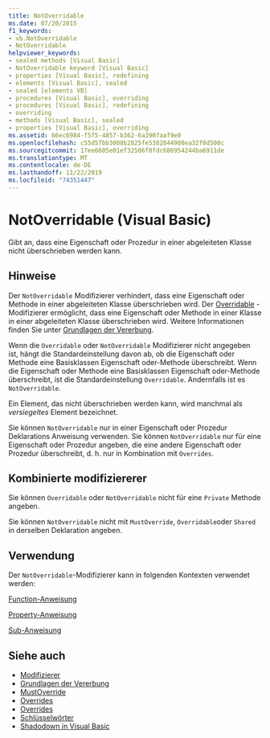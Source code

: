 ```yaml
---
title: NotOverridable
ms.date: 07/20/2015
f1_keywords:
- vb.NotOverridable
- NotOverridable
helpviewer_keywords:
- sealed methods [Visual Basic]
- NotOverridable keyword [Visual Basic]
- properties [Visual Basic], redefining
- elements [Visual Basic], sealed
- sealed [elements VB]
- procedures [Visual Basic], overriding
- procedures [Visual Basic], redefining
- overriding
- methods [Visual Basic], sealed
- properties [Visual Basic], overriding
ms.assetid: 66ec6984-f5f5-4857-b362-6a3907aaf9e0
ms.openlocfilehash: c55d57bb3008b2825fe5382844908ea32f0d500c
ms.sourcegitcommit: 17ee6605e01ef32506f8fdc686954244ba6911de
ms.translationtype: MT
ms.contentlocale: de-DE
ms.lasthandoff: 11/22/2019
ms.locfileid: "74351447"
---
```

# <a name="notoverridable-visual-basic"></a>NotOverridable (Visual Basic)
Gibt an, dass eine Eigenschaft oder Prozedur in einer abgeleiteten Klasse nicht überschrieben werden kann.  
  
## <a name="remarks"></a>Hinweise  
 Der `NotOverridable` Modifizierer verhindert, dass eine Eigenschaft oder Methode in einer abgeleiteten Klasse überschrieben wird.  Der [Overridable](../../../visual-basic/language-reference/modifiers/overridable.md) -Modifizierer ermöglicht, dass eine Eigenschaft oder Methode in einer Klasse in einer abgeleiteten Klasse überschrieben wird. Weitere Informationen finden Sie unter [Grundlagen der Vererbung](../../../visual-basic/programming-guide/language-features/objects-and-classes/inheritance-basics.md).  
  
 Wenn die `Overridable` oder `NotOverridable` Modifizierer nicht angegeben ist, hängt die Standardeinstellung davon ab, ob die Eigenschaft oder Methode eine Basisklassen Eigenschaft oder-Methode überschreibt. Wenn die Eigenschaft oder Methode eine Basisklassen Eigenschaft oder-Methode überschreibt, ist die Standardeinstellung `Overridable`. Andernfalls ist es `NotOverridable`.  
  
 Ein Element, das nicht überschrieben werden kann, wird manchmal als *versiegeltes* Element bezeichnet.  
  
 Sie können `NotOverridable` nur in einer Eigenschaft oder Prozedur Deklarations Anweisung verwenden. Sie können `NotOverridable` nur für eine Eigenschaft oder Prozedur angeben, die eine andere Eigenschaft oder Prozedur überschreibt, d. h. nur in Kombination mit `Overrides`.  
  
## <a name="combined-modifiers"></a>Kombinierte modifiziererer  
 Sie können `Overridable` oder `NotOverridable` nicht für eine `Private` Methode angeben.  
  
 Sie können `NotOverridable` nicht mit `MustOverride`, `Overridable`oder `Shared` in derselben Deklaration angeben.  
  
## <a name="usage"></a>Verwendung  
 Der `NotOverridable`-Modifizierer kann in folgenden Kontexten verwendet werden:  
  
 [Function-Anweisung](../../../visual-basic/language-reference/statements/function-statement.md)  
  
 [Property-Anweisung](../../../visual-basic/language-reference/statements/property-statement.md)  
  
 [Sub-Anweisung](../../../visual-basic/language-reference/statements/sub-statement.md)  
  
## <a name="see-also"></a>Siehe auch

- [Modifizierer](../../../visual-basic/language-reference/modifiers/index.md)
- [Grundlagen der Vererbung](../../../visual-basic/programming-guide/language-features/objects-and-classes/inheritance-basics.md)
- [MustOverride](../../../visual-basic/language-reference/modifiers/mustoverride.md)
- [Overrides](../../../visual-basic/language-reference/modifiers/overridable.md)
- [Overrides](../../../visual-basic/language-reference/modifiers/overrides.md)
- [Schlüsselwörter](../../../visual-basic/language-reference/keywords/index.md)
- [Shadodown in Visual Basic](../../../visual-basic/programming-guide/language-features/declared-elements/shadowing.md)
